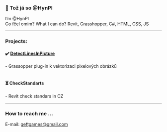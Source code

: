 ### 📌 Tož já so @HynPl
I’m @HynPl
<br>
Co fčel omim? What I can do? Revit, Grasshopper, C#, HTML, CSS, JS
<hr>

### Projects:
<h4>✔️ <a href="https://github.com/HynPl/DetectLinesInPicture">DetectLinesInPicture</a></h4> 
- Grassopper plug-in k vektorizaci pixelových obrázků
<br>
<br>
<h4>⏳ CheckStandarts</h4> 
- Revit check standars in CZ
<br>
<hr>

### How to reach me ...
E-mail: geftgames@gmail.com
